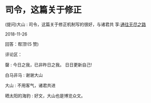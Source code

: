 # 司令，这篇关于修正

(提问)大山 : 司令，这篇关于修正机制写的很好，与诸君共 享:[通往无尽之路](https://mp.weixin.qq.com/s/tMY5hH2kNha0bQPpKwIdPg)

2018-11-26

回答：帮顶!(5 赞)

评论区：

罄 : 今日之我，已非昨日之我。 日日更新自己!

白马非马 : 谢谢大山

大山 : 不用客气，诸君共进

晒太阳的海豹 : 好文，大山也是博览众文。